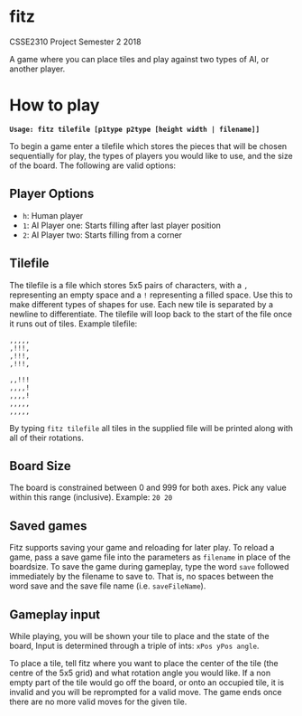 # fitz
CSSE2310 Project Semester 2 2018

A game where you can place tiles and play against two types of AI, or another player. 


# How to play

**`Usage: fitz tilefile [p1type p2type [height width | filename]]`**

To begin a game enter a tilefile which stores the pieces that will be chosen sequentially for play, the types
of players you would like to use, and the size of the board. The following are valid options:

## Player Options
* `h`: Human player
* `1`: AI Player one: Starts filling after last player position
* `2`: AI Player two: Starts filling from a corner

## Tilefile
The tilefile is a file which stores 5x5 pairs of characters, with a `,` representing an empty space and a `!`
representing a filled space. Use this to make different types of shapes for use. Each new tile is separated by a newline
to differentiate. The tilefile will loop back to the start of the file once it runs out of tiles. Example tilefile:

```,,,,,
,,,,,
,!!!,
,!!!,
,!!!,

,,!!!
,,,,!
,,,,!
,,,,,
,,,,,
```

By typing `fitz tilefile` all tiles in the supplied file will be printed along with all of their rotations.

## Board Size
The board is constrained between 0 and 999 for both axes. Pick any value within this range (inclusive). Example:
`20 20`

## Saved games
Fitz supports saving your game and reloading for later play. To reload a game, pass a save game file into the parameters
as `filename` in place of the boardsize. To save the game during gameplay, type the word `save` followed immediately by 
the filename to save to. That is, no spaces between the word save and the save file name (i.e. `saveFileName`).

## Gameplay input

While playing, you will be shown your tile to place and the state of the board, Input is determined through a triple of ints:
`xPos yPos angle`.

To place a tile, tell fitz where you want to place the center of the tile (the centre of the 5x5 grid) and what rotation angle
you would like. If a non empty part of the tile would go off the board, or onto an occupied tile, it is invalid and you 
will be reprompted for a valid move. The game ends once there are no more valid moves for the given tile. 





